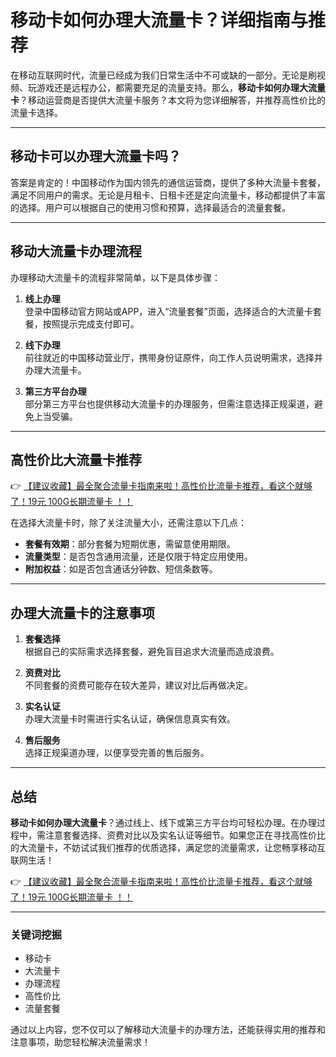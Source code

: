 # 移动卡如何办理大流量卡？详细指南与推荐

在移动互联网时代，流量已经成为我们日常生活中不可或缺的一部分。无论是刷视频、玩游戏还是远程办公，都需要充足的流量支持。那么，**移动卡如何办理大流量卡**？移动运营商是否提供大流量卡服务？本文将为您详细解答，并推荐高性价比的流量卡选择。

---

## 移动卡可以办理大流量卡吗？

答案是肯定的！中国移动作为国内领先的通信运营商，提供了多种大流量卡套餐，满足不同用户的需求。无论是月租卡、日租卡还是定向流量卡，移动都提供了丰富的选择。用户可以根据自己的使用习惯和预算，选择最适合的流量套餐。

---

## 移动大流量卡办理流程

办理移动大流量卡的流程非常简单，以下是具体步骤：

1. **线上办理**  
   登录中国移动官方网站或APP，进入“流量套餐”页面，选择适合的大流量卡套餐，按照提示完成支付即可。

2. **线下办理**  
   前往就近的中国移动营业厅，携带身份证原件，向工作人员说明需求，选择并办理大流量卡。

3. **第三方平台办理**  
   部分第三方平台也提供移动大流量卡的办理服务，但需注意选择正规渠道，避免上当受骗。

---

## 高性价比大流量卡推荐

👉 [【建议收藏】最全聚合流量卡指南来啦！高性价比流量卡推荐，看这个就够了！19元 100G长期流量卡 ！！](https://bit.ly/Liuliangka)

在选择大流量卡时，除了关注流量大小，还需注意以下几点：  
- **套餐有效期**：部分套餐为短期优惠，需留意使用期限。  
- **流量类型**：是否包含通用流量，还是仅限于特定应用使用。  
- **附加权益**：如是否包含通话分钟数、短信条数等。

---

## 办理大流量卡的注意事项

1. **套餐选择**  
   根据自己的实际需求选择套餐，避免盲目追求大流量而造成浪费。

2. **资费对比**  
   不同套餐的资费可能存在较大差异，建议对比后再做决定。

3. **实名认证**  
   办理大流量卡时需进行实名认证，确保信息真实有效。

4. **售后服务**  
   选择正规渠道办理，以便享受完善的售后服务。

---

## 总结

**移动卡如何办理大流量卡**？通过线上、线下或第三方平台均可轻松办理。在办理过程中，需注意套餐选择、资费对比以及实名认证等细节。如果您正在寻找高性价比的大流量卡，不妨试试我们推荐的优质选择，满足您的流量需求，让您畅享移动互联网生活！

👉 [【建议收藏】最全聚合流量卡指南来啦！高性价比流量卡推荐，看这个就够了！19元 100G长期流量卡 ！！](https://bit.ly/Liuliangka)

---

### 关键词挖掘  
- 移动卡  
- 大流量卡  
- 办理流程  
- 高性价比  
- 流量套餐  

通过以上内容，您不仅可以了解移动大流量卡的办理方法，还能获得实用的推荐和注意事项，助您轻松解决流量需求！